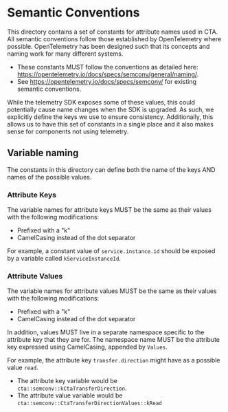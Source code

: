 # Semantic Conventions

This directory contains a set of constants for attribute names used in CTA.
All semantic conventions follow those established by OpenTelemetry where possible. OpenTelemetry has been designed such that its concepts and naming work for many different systems.

- These constants MUST follow the conventions as detailed here: <https://opentelemetry.io/docs/specs/semconv/general/naming/>.
- See <https://opentelemetry.io/docs/specs/semconv/> for existing semantic conventions.

While the telemetry SDK exposes some of these values, this could potentially cause name changes when the SDK is upgraded. As such, we explicitly define the keys we use to ensure consistency.
Additionally, this allows us to have this set of constants in a single place and it also makes sense for components not using telemetry.

## Variable naming

The constants in this directory can define both the name of the keys AND names of the possible values.

### Attribute Keys

The variable names for attribute keys MUST be the same as their values with the following modifications:

- Prefixed with a "k"
- CamelCasing instead of the dot separator

For example, a constant value of `service.instance.id` should be exposed by a variable called `kServiceInstanceId`.

### Attribute Values

The variable names for attribute values MUST be the same as their values with the following modifications:

- Prefixed with a "k"
- CamelCasing instead of the dot separator

In addition, values MUST live in a separate namespace specific to the attribute key that they are for.
The namespace name MUST be the attribute key expressed using CamelCasing, appended by `Values`.

For example, the attribute key `transfer.direction` might have as a possible value `read`.

- The attribute key variable would be `cta::semconv::kCtaTransferDirection`.
- The attribute value variable would be `cta::semconv::CtaTransferDirectionValues::kRead`
